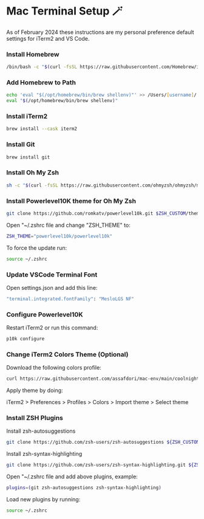 # Mac Terminal Setup 🪄

As of February 2024 these instructions are my personal preference default settings for iTerm2 and VS Code.

### Install Homebrew
```zsh
/bin/bash -c "$(curl -fsSL https://raw.githubusercontent.com/Homebrew/install/HEAD/install.sh)"
```

### Add Homebrew to Path
```zsh
echo 'eval "$(/opt/homebrew/bin/brew shellenv)"' >> /Users/[username]/.zprofile
eval "$(/opt/homebrew/bin/brew shellenv)"
```

### Install iTerm2
```zsh
brew install --cask iterm2
```

### Install Git
```zsh
brew install git
```

### Install Oh My Zsh
```zsh
sh -c "$(curl -fsSL https://raw.githubusercontent.com/ohmyzsh/ohmyzsh/master/tools/install.sh)"
```

### Install Powerlevel10K theme for Oh My Zsh
```zsh
git clone https://github.com/romkatv/powerlevel10k.git $ZSH_CUSTOM/themes/powerlevel10k
```

Open "~/.zshrc file and change "ZSH_THEME" to:
```zsh
ZSH_THEME="powerlevel10k/powerlevel10k"
```
To force the update run:
```zsh
source ~/.zshrc
```

### Update VSCode Terminal Font
Open settings.json and add this line:
```zsh
"terminal.integrated.fontFamily": "MesloLGS NF"
```

### Configure Powerlevel10K
Restart iTerm2 or run this command:
```zsh
p10k configure
```

### Change iTerm2 Colors Theme (Optional)
Download the following colors profile:
```zsh
curl https://raw.githubusercontent.com/assafdori/mac-env/main/coolnight.itermcolors --output ~/Downloads/coolnight.itermcolors
```
Apply theme by doing:

iTerm2 > Preferences > Profiles > Colors > Import theme > Select theme

### Install ZSH Plugins
Install zsh-autosuggestions
```zsh
git clone https://github.com/zsh-users/zsh-autosuggestions ${ZSH_CUSTOM:-~/.oh-my-zsh/custom}/plugins/zsh-autosuggestions
```
Install zsh-syntax-highlighting
```zsh
git clone https://github.com/zsh-users/zsh-syntax-highlighting.git ${ZSH_CUSTOM:-~/.oh-my-zsh/custom}/plugins/zsh-syntax-highlighting
```
Open "~/.zshrc file and add above plugins, example:
```zsh
plugins=(git zsh-autosuggestions zsh-syntax-highlighting)
```
Load new plugins by running:
```zsh
source ~/.zshrc
```

